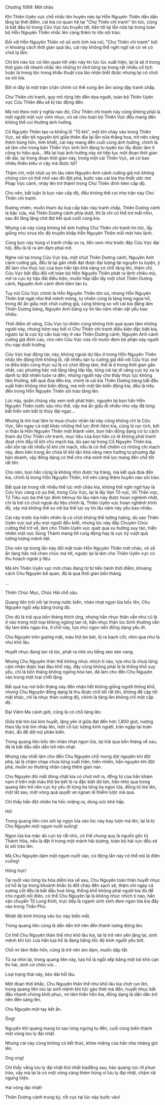 




Chương 1069: Mời chào


Khi Thiên Uyên vực chỗ nhấc lên huyên náo tại Hỗn Nguyên Thiên dần dần lắng lại thời điểm, cái kia có quan hệ tại "Chư Thiên chi tranh" tin tức, cũng là bắt đầu từ trong Cửu Vực lưu truyền tới, tiến tới lại lần nữa tại trong toàn bộ Hỗn Nguyên Thiên nhấc lên càng thêm to lớn sôi trào.

Đối với Hỗn Nguyên Thiên vô số sinh linh mà nói, "Chư Thiên chi tranh" bởi vì khoảng cách thời gian quá lâu, cái này không thể nghi ngờ sẽ có vẻ có chút lạ lẫm.

Chỉ khi nào lúc có liên quan tới việc này tin tức lúc xuất hiện, lại là sẽ ở trong thời gian rất nhanh nhấc lên những trí nhớ từng tại trong rất nhiều cổ tịch hoặc là trong tộc trong khẩu thuật của lão nhân biết được nhưng lại có chút xa xôi kia.

Bởi vì đây là một trận chân chính có thể xưng ầm ầm sóng dậy tranh chấp.

Chư Thiên chi tranh, quy mô rộng lớn đến dọa người, toàn bộ Thiên Uyên vực Cửu Thiên đều sẽ bị tác động đến.

Mà nói theo một ý nghĩa nào đó, Chư Thiên chi tranh này cũng không phải là một người một vực vinh nhục, nó sẽ cho toàn bộ Thiên Vực đều mang đến không thể coi thường ảnh hưởng.

Cổ Nguyên Thiên tạo ra khổng lồ "Tổ khí", một khi chảy vào trong Thiên Vực, sẽ dẫn tới nguyên khí giữa thiên địa lại lần nữa thăng hoa, trở nên càng thêm hùng hồn, tinh khiết, cái này mang đến cuối cùng ảnh hưởng, chính là sẽ làm cho trong bản Thiên Vực sinh linh đang tu luyện lúc lấy được làm ít công to hiệu quả... Mà lại loại ảnh hưởng này sẽ tiếp tục một đoạn thời gian rất dài, tại trong đoạn thời gian này, trong một cái Thiên Vực, sẽ có bao nhiêu thiên kiêu vì vậy mà được lợi?

Thậm chí, một chút uy tín lâu năm Nguyên Anh cảnh cường giả nói không chừng còn có thể nhờ vào đó đột phá, bước vào cái kia tha thiết ước mơ Pháp Vực cảnh, nhảy lên trở thành trong Chư Thiên đỉnh tiêm cấp độ.

Cho nên, bất luận là bực nào cấp độ, đều không thể coi nhẹ trận này Chư Thiên chi tranh.

Đương nhiên, muốn tham dự loại cấp bậc này tranh chấp, Thiên Dương cảnh là bậc cửa, mà Thiên Dương cảnh phía dưới, thì là chỉ có thể trơ mắt nhìn, sau đó lẳng lặng chờ đợi kết quả cuối cùng kia.

Nhưng cái này cũng không hề ảnh hưởng Chư Thiên chi tranh tin tức, lấy giống như virus tốc độ truyền khắp Hỗn Nguyên Thiên mỗi một hẻo lánh.

Cùng bực này hùng vĩ tranh chấp so ra, liền xem như trước đây Cửu Vực đại hội, đều là lộ ra ảm đạm phai mờ.

Nghe nói tại trong Cửu Vực kia, một chút Thiên Dương cảnh, Nguyên Anh cảnh cường giả, đều là tại gần nhất đạt được đại lượng tài nguyên tu luyện, ý đồ làm cho thực lực của bọn hắn tận khả năng có chỗ tăng lên, thậm chí, Cửu Vực bắt đầu đối với toàn bộ Hỗn Nguyên Thiên phát ra lệnh chiêu mộ, mở ra cực kỳ hậu đãi điều kiện, muốn hấp dẫn lấy một chút Thiên Dương cảnh, Nguyên Anh cảnh đỉnh tiêm tán tu.

Tuy nói Cửu Vực chính là Hỗn Nguyên Thiên tôn sư, nhưng Hỗn Nguyên Thiên bát ngát như thế mênh mông, tự nhiên cũng là tàng long ngọa hổ, trong đó ẩn giấu một chút cường giả, cũng không so với cái kia đăng lâm Thiên Dương bảng, Nguyên Anh bảng uy tín lâu năm nhân vật yếu bao nhiêu.

Thời điểm dĩ vãng, Cửu Vực tự nhiên cũng không tính quá quan tâm những người này, nhưng hôm nay bởi vì Chư Thiên chi tranh điều kiện đặc biệt kia, ngược lại là cực kỳ cần loại này ở vào Thiên Dương cảnh, Nguyên Anh cảnh cường giả đỉnh cao, cho nên Cửu Vực vừa rồi muốn đem bộ phận này người thu nạp dưới trướng.

Cửu Vực loại động tác này, không ngoài dự liệu ở trong Hỗn Nguyên Thiên nhấc lên động tĩnh khổng lồ, rất nhiều tán tu cường giả đối với Cửu Vực mở ra điều kiện cũng thực sự là có chút động tâm, thế là ở trong thời gian gần nhất, các phương hắc mã tầng tầng lớp lớp, từng cái tại dĩ vãng cực kỳ xa lạ danh tự đột nhiên tuôn ra đến, những người này cho thấy thực lực không tầm thường, kết quả đưa đến kia, chính là cái kia Thiên Dương bảng bắt đầu xuất hiện không nhỏ biến động, mà mỗi một lần biến động kia, đều là trêu đến trong Hỗn Nguyên Thiên sôi trào tăng lên.

Lúc này, quần chúng vây xem mới phát hiện, nguyên lai bọn hắn Hỗn Nguyên Thiên nước sâu như thế, vậy mà ẩn giấu đi nhiều như vậy đã từng bất hiển sơn bất lộ thủy đại ngạc...

Nhưng là ôm loại tâm tư mua chuộc nhân tài này cũng không chỉ là Cửu Vực, liền ngay cả mặt khác những thế lực đỉnh tiêm kia, cũng là rục rịch, bởi vì thân là Hỗn Nguyên Thiên một thành viên, bọn hắn đồng dạng có tư cách tham dự Chư Thiên chi tranh, mục tiêu của bọn hắn có lẽ không phải tranh đoạt chín đầu tổ khí chủ mạch kia, dù sao tại trong Cổ Nguyên Thiên kia, vẫn tồn tại rất nhiều tổ khí chi mạch, nếu là có thể chiếm cứ những chi mạch này, đem bên trong ẩn chứa tổ khí tận khả năng ném hướng tự phương đại bản doanh, vậy đồng dạng có thể cho nhà mình thế lực mang đến chỗ tốt rất lớn.

Cho nên, bọn hắn cũng là không nhịn được hạ tràng, mà kết quả đưa đến kia, chính là trong Hỗn Nguyên Thiên, trở nên càng thêm huyên náo sôi trào.

Bất quá tại trong rất nhiều thế lực mời chào kia, không thể nghi ngờ hay là Cửu Vực càng có ưu thế, trong Cửu Vực, lại là lấy Vạn Tổ vực, Võ Thần vực, Tử Tiêu vực ba thế lực đỉnh tiêmuy tín lâu năm này được hoan nghênh nhất, chỉ là hơi có chút ngoài dự liệu chính là, Thiên Uyên vực hoan nghênh trình độ, vậy mà không thể so với ba thế lực uy tín lâu năm này yếu bao nhiêu.

Cái này trước kia hiển nhiên là có chút không thể tưởng tượng, dù sao Thiên Uyên vực sụt yếu mọi người đều biết, nhưng lúc này đây Chuyên Chúc cường thế trở về, làm cho Thiên Uyên vực quét qua xu hướng suy tàn, hiển nhiên một vực Song Thánh mang tới rung động hay là cực kỳ vượt quá tưởng tượng mãnh liệt.

Cho nên tại trong lần này đối mặt toàn Hỗn Nguyên Thiên mời chào, vô số ẩn tàng hắc mã chen chúc mà tới, ngược lại là làm cho Thiên Uyên vực có thu hoạch ngoài ý liệu.

Mà khi Thiên Uyên vực mời chào đang từ từ tiến hành thời điểm, khoảng cách Chu Nguyên bế quan, đã là qua thời gian bốn tháng.

...

Thiên Chúc Mục, Chúc Hải chỗ sâu.

Quang liên trôi nổi tại trong nước biển, nhàn nhạt ngọn lửa bốc lên, Chu Nguyên ngồi xếp bằng trong đó.

Cho dù là trải qua bốn tháng thích ứng, nhưng hắn nhục thân vẫn như cũ là ở vào trong một loại không ngừng tan rã, hắn nhục thân lúc bình thường vẫn lấy làm kiêu ngạo kia, ở chỗ này, tựa như ngọn nến đồng dạng yếu ớt.

Chu Nguyên trên gương mặt, máu thịt be bét, lộ ra bạch cốt, nhìn qua như là như khô lâu.

Huyết nhục đang tan rã lúc, phát ra nhỏ xíu tiếng xèo xèo vang.

Nhưng Chu Nguyên thân thể không nhúc nhích tí nào, tựa như là chưa từng cảm nhận được loại đau khổ này, đây cũng không phải là là thống khổ suy yếu, chỉ là bốn tháng không ngừng hòa tan, đã làm cho đến Chu Nguyên vào trong một loại chết lặng.

Bất quá tuy nói bốn tháng này đến nhận hết không giống người thống khổ, nhưng Chu Nguyên đồng dạng là thu được chỗ tốt rất lớn, không đề cập tới mặt khác, chỉ là nhục thân cường độ, chính là tăng lên không chỉ một cấp độ.

Đại Viêm Ma cảnh giới, cũng là có chỗ tăng lên.

Giữa trái tim kia kim huyết, lặng yên ở giữa đạt đến hơn 1,800 giọt, nương theo lấy trái tim nhảy lên, một cỗ lực lượng kinh người, tràn ngập tại toàn thân, đủ để dời núi phân biển.

Trong quang liên bốc lên nhàn nhạt ngọn lửa, tại trải qua bốn tháng về sau, đã là bắt đầu dần dần trở nên nhạt.

Nhưng này nhất làm cho đến Chu Nguyên chỗ mong đợi nguyên khí đột phá, lại là chậm chạp chưa từng xuất hiện, hiển nhiên, hắn nguyên khí đột phá, muốn so thường nhân càng thêm gian nan.

Chu Nguyên đôi mắt đóng chặt kia có chút mở ra, đồng tử của hắn khảm nạm ở trên mặt máu thịt be bét lộ ra đặc biệt dữ tợn, hắn nhìn qua trong quang liên trở nên cực kỳ yếu ớt từng tia từng tia ngọn lửa, đồng tử lóe lên, một lát sau, một vòng quả quyết vẻ ngoan lệ thiểm lược mà qua.

Chỉ thấy hắn đột nhiên há hốc miệng ra, dùng sức khẽ hấp.

Hô!

Trong quang liên còn sót lại ngọn lửa vào lúc này bay lượn mà lên, lại là bị Chu Nguyên một ngụm nuốt xuống!

Ngọn lửa kia mặc dù cực kỳ rất nhỏ, có thể chung quy là nguồn gốc từ Thánh Hỏa, nếu là đặt ở trong một mảnh hải dương, toàn bộ hải vực đều sẽ bị sôi trào lên.

Mà Chu Nguyên dám một ngụm nuốt vào, cử động lần này có thể nói là điên cuồng!

Hừng hực!

Tại nuốt vào từng tia hỏa diễm kia về sau, Chu Nguyên toàn thân huyết nhục cơ hồ là tại trong khoảnh khắc bị đốt cháy đến sạch sẽ, thậm chí ngay cả xương cốt đều là bắt đầu hoá lỏng, thống khổ không phải người kia đủ để cho người nổi điên, có thể Chu Nguyên lại là không nhúc nhích tí nào, hắn vận chuyển Tổ Long Kinh, trực tiếp là ngạnh sinh sinh đem ngọn lửa kia đẩy vào trong Thần Phủ.

Nhiệt độ kinh khủng vào lúc này biến mất.

Trong quang liên cũng là dần dần trở nên đến thanh lương đứng lên.

Có thể Chu Nguyên thân thể như khô lâu kia, lại là trở nên yên lặng lại, sinh mệnh khí tức của hắn tựa hồ là đang bằng tốc độ kinh người yếu bớt.

Chỗ mi tâm thần hồn, cũng là trở nên ảm đạm, muốn dập tắt.

Từ xa nhìn lại, trong quang liên này, tựa hồ là ngồi xếp bằng một bộ khô cạn thi hài, sinh cơ chôn vùi...

Loại trạng thái này, kéo dài hồi lâu.

Một đoạn thời khắc, Chu Nguyên thân thể như khô lâu kia chợt run lên, trong quang liên lưu lại sinh mệnh khí tức gào thét mà đến, huyết nhục bắt đầu nhanh chóng khôi phục, mi tâm thần hồn kia, đồng dạng là dần dần trở nên đến sáng lên.

Chu Nguyên một tay kết ấn.

Ông!

Nguyên khí quang mang từ sau lưng ngưng tụ đến, cuối cùng biến thành một vòng lưu ly đại nhật.

Nhưng cái này cũng không có kết thúc, khóe miệng của hắn nhẹ nhàng giơ lên.

Ong ong!

Chỉ thấy vầng lưu ly đại nhật thứ nhất kiađằng sau, hào quang rực rỡ phun trào, vậy mà lại là có một vòng càng thêm hùng vĩ lưu ly đại nhật, chậm rãi ngưng hiện.

Hai vòng đại nhật!

Thiên Dương cảnh trung kỳ, rốt cục tại lúc này bước vào!




